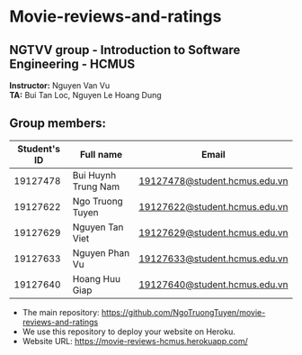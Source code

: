 # Movie-reviews-and-ratings

## NGTVV group - Introduction to Software Engineering - HCMUS

**Instructor:** Nguyen Van Vu\
**TA:** Bui Tan Loc, Nguyen Le Hoang Dung

## Group members:
| **Student's ID** | **Full name** | **Email** |
|--- | --- | --- |
| 19127478 | Bui Huynh Trung Nam | 19127478@student.hcmus.edu.vn |
| 19127622 | Ngo Truong Tuyen | 19127622@student.hcmus.edu.vn |
| 19127629 | Nguyen Tan Viet | 19127629@student.hcmus.edu.vn | 
| 19127633 | Nguyen Phan Vu | 19127633@student.hcmus.edu.vn |
| 19127640 | Hoang Huu Giap | 19127640@student.hcmus.edu.vn |

* The main repository: https://github.com/NgoTruongTuyen/movie-reviews-and-ratings
* We use this repository to deploy your website on Heroku.
* Website URL: https://movie-reviews-hcmus.herokuapp.com/
